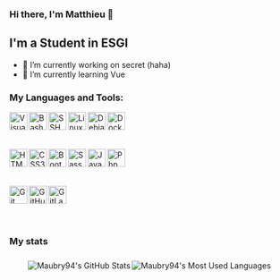 ### Hi there, I'm Matthieu 👋

<!--
**Maubry94/Maubry94** is a ✨ _special_ ✨ repository because its `README.md` (this file) appears on your GitHub profile.

Here are some ideas to get you started:

- 🔭 I’m currently working on ...
- 🌱 I’m currently learning ...
- 👯 I’m looking to collaborate on ...
- 🤔 I’m looking for help with ...
- 💬 Ask me about ...
- 📫 How to reach me: ...
- 😄 Pronouns: ...
- ⚡ Fun fact: ...
-->

## I'm a Student in ESGI

- 🔭 I’m currently working on secret (haha)
- 🌱 I’m currently learning Vue

### My Languages and Tools:

<div style="display: flex; align-items: center;">
  <img align="left" alt="Visual Studio Code" title="Visual Studio Code" width="32px" src="https://i.imgur.com/jO0qtnf.png" />
  <img align="left" alt="Bash" title="Bash" width="32px" src="https://i.imgur.com/nCIz5h4.png" />
  <img align="left" alt="SSH" title="SSH" width="32px" src="https://i.imgur.com/U5QOYF9.png" />
  <img align="left" alt="Linux" title="Linux" width="32px" src="https://i.imgur.com/0vidkKh.png" />
  <img align="left" alt="Debian" title="Debian" width="32px" src="https://i.imgur.com/N9rcFU9.png" />
  <img align="left" alt="Docker" width="32px" title="Docker" src="https://i.imgur.com/bhFvGUA.png" />
</div><br><br>
<div style="display: flex; align-items: center;">
  <img align="left" alt="HTML5" width="32px" title="HTML5" src="https://i.imgur.com/6PCGCOD.png" />
  <img align="left" alt="CSS3" width="32px" title="CSS3" src="https://i.imgur.com/QjDQazD.png" />
  <img align="left" alt="Bootstrap" width="32px" title="Bootstrap" src="https://i.imgur.com/pPjGzBS.png" />
  <img align="left" alt="Sass" width="32px" title="Sass" src="https://i.imgur.com/dO4GRvL.png" />
  <img align="left" alt="Javascript" width="32px" title="Javascript" src="https://i.imgur.com/UOAjpsc.png" />
  <img align="left" alt="Php" width="32px" title="Php" src="https://i.imgur.com/E7NAPDc.png" />
</div><br><br>
<div style="display: flex; align-items: center;">
  <img align="left" alt="Git" width="32px" title="Git" src="https://i.imgur.com/ZCNScYG.png" />
  <img align="left" alt="GitHub" width="32px" title="GitHub" src="https://i.imgur.com/9KcLcaH.png" />
  <img align="left" alt="GitLab" width="32px" title="GitLab" src="https://i.imgur.com/JN1T7OJ.png" />
</div><br><br>
</div>

### My stats

<div style="width: 100%; display: flex; justify-content: center; align-items: center;">
  <img align="left" alt="Maubry94's GitHub Stats" src="https://github-readme-stats.vercel.app/api?username=Maubry94&show_icons=true&theme=github_dark&hide_border=true" />
  <br><br>
  <img align="left" alt="Maubry94's Most Used Languages" src="https://github-readme-stats.vercel.app/api/top-langs/?username=Maubry94&langs_count=5&hide_border=true&theme=github_dark&show_icons=true" />
<div>
